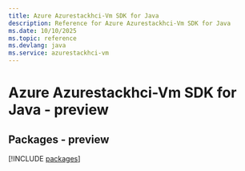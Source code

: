 ```yaml
---
title: Azure Azurestackhci-Vm SDK for Java
description: Reference for Azure Azurestackhci-Vm SDK for Java
ms.date: 10/10/2025
ms.topic: reference
ms.devlang: java
ms.service: azurestackhci-vm
---
```

# Azure Azurestackhci-Vm SDK for Java - preview
## Packages - preview
[!INCLUDE [packages](azurestackhci-vm-index.md)]